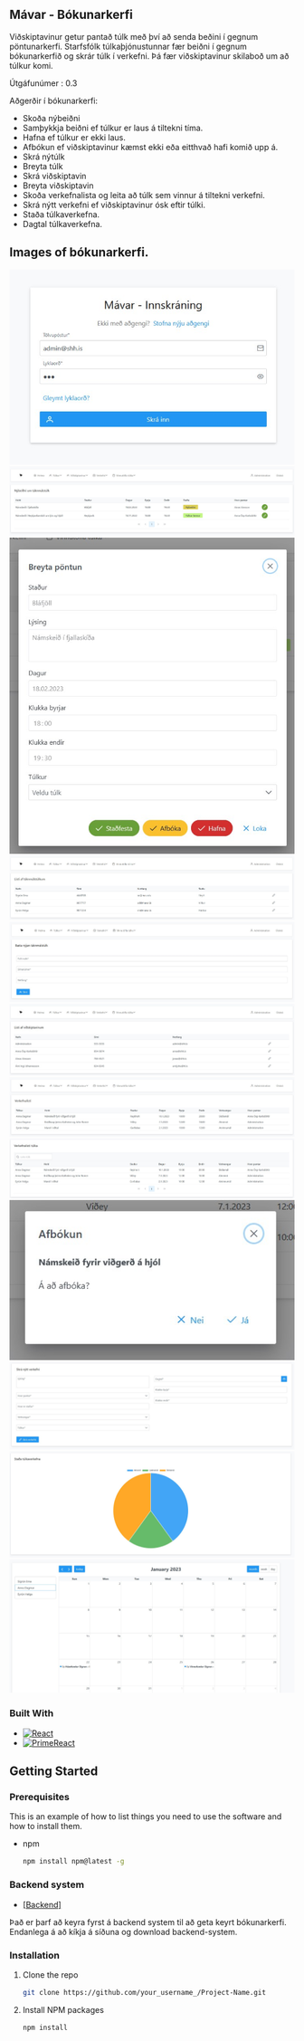 ## Mávar - Bókunarkerfi
Viðskiptavinur getur pantað túlk með því að senda beðini í gegnum pöntunarkerfi. 
Starfsfólk túlkaþjónustunnar fær beiðni í gegnum bókunarkerfið og skrár túlk í verkefni. 
Þá fær viðskiptavinur skilaboð um að túlkur komi.

Útgáfunúmer : 0.3

Aðgerðir í bókunarkerfi: 
* Skoða nýbeiðni
* Samþykkja beiðni ef túlkur er laus á tiltekni tíma.
* Hafna ef túlkur er ekki laus. 
* Afbókun ef viðskiptavinur kæmst ekki eða eitthvað hafi komið upp á. 
* Skrá nýtúlk 
* Breyta túlk
* Skrá viðskiptavin
* Breyta viðskiptavin
* Skoða verkefnalista og leita að túlk sem vinnur á tiltekni verkefni. 
* Skrá nýtt verkefni ef viðskiptavinur ósk eftir túlki.
* Staða túlkaverkefna.
* Dagtal túlkaverkefna. 

## Images of bókunarkerfi.
![alt text](https://github.com/ArniZenux/mavar-cms/blob/main/image/Innskraning.jpg)
![alt text](https://github.com/ArniZenux/mavar-cms/blob/main/image/bokun_nybeidni.jpg)
![alt text](https://github.com/ArniZenux/mavar-cms/blob/main/image/bokun_breyta_beidni.jpg)
![alt text](https://github.com/ArniZenux/mavar-cms/blob/main/image/bokun_tulkalisti.jpg)
![alt text](https://github.com/ArniZenux/mavar-cms/blob/main/image/bokun_nytulkur.jpg)
![alt text](https://github.com/ArniZenux/mavar-cms/blob/main/image/bokun_vidskiptavinslisti.jpg)
![alt text](https://github.com/ArniZenux/mavar-cms/blob/main/image/bokun_verkefnalisti.jpg)
![alt text](https://github.com/ArniZenux/mavar-cms/blob/main/image/bokun_verkefnalisti_leita.jpg)
![alt text](https://github.com/ArniZenux/mavar-cms/blob/main/image/bokun_afbokun.jpg)
![alt text](https://github.com/ArniZenux/mavar-cms/blob/main/image/bokun_skra_nytt_verkefni.jpg)
![alt text](https://github.com/ArniZenux/mavar-cms/blob/main/image/bokun_stada.jpg)
![alt text](https://github.com/ArniZenux/mavar-cms/blob/main/image/bokun_dagtal.jpg)

### Built With
* [![React][React.js]][React-url]
* [![PrimeReact][PrimeFaces]][ReactPrime-url]

## Getting Started

### Prerequisites

This is an example of how to list things you need to use the software and how to install them.
* npm
  ```sh
  npm install npm@latest -g
  ```

### Backend system 

* [[Backend]][mavar-back]

Það er þarf að keyra fyrst á backend system til að geta keyrt bókunarkerfi.  
Endanlega á að kíkja á síðuna og download backend-system.

### Installation

1. Clone the repo
   ```sh
   git clone https://github.com/your_username_/Project-Name.git
   ```
2. Install NPM packages
   ```sh
   npm install
   ```

[React.js]: https://img.shields.io/badge/React-20232A?style=for-the-badge&logo=react&logoColor=61DAFB
[React-url]: https://reactjs.org/
[PrimeFaces]: https://primefaces.org/cdn/primereact/images/primereact-logo-dark.svg
[ReactPrime-url]: https://www.primefaces.org/
[mavar-back]: https://github.com/ArniZenux/mavar-server